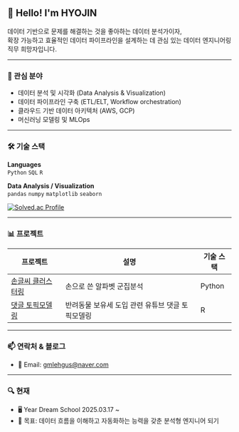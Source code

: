 
## 👋 Hello! I'm HYOJIN
데이터 기반으로 문제를 해결하는 것을 좋아하는 데이터 분석가이자,  
확장 가능하고 효율적인 데이터 파이프라인을 설계하는 데 관심 있는 데이터 엔지니어링 직무 희망자입니다.


---

### 💼 관심 분야
- 데이터 분석 및 시각화 (Data Analysis & Visualization)
- 데이터 파이프라인 구축 (ETL/ELT, Workflow orchestration)
- 클라우드 기반 데이터 아키텍처 (AWS, GCP)
- 머신러닝 모델링 및 MLOps

---

### 🛠️ 기술 스택

**Languages**  
`Python` `SQL` `R`

**Data Analysis / Visualization**  
`pandas` `numpy` `matplotlib` `seaborn`

[![Solved.ac Profile](http://mazassumnida.wtf/api/v2/generate_badge?boj=dooncoder1220)](https://solved.ac/dooncoder1220/)


---

### 📊 프로젝트

| 프로젝트 | 설명 | 기술 스택 |
|----------|------|-----------|
| [손글씨 클러스터링](https://github.com/Doonco/Alphabet-Clustering) | 손으로 쓴 알파벳 군집분석 | Python |
| [댓글 토픽모델링](링크) | 반려동물 보유세 도입 관련 유튜브 댓글 토픽모델링 | R |

---

### 📫 연락처 & 블로그
- 📧 Email: gmlehgus@naver.com  
---

### 🔍 현재
- 🖥️ Year Dream School 2025.03.17 ~ 
- 🚀 목표: 데이터 흐름을 이해하고 자동화하는 능력을 갖춘 분석형 엔지니어 되기





<!--
**Doonco/Doonco** is a ✨ _special_ ✨ repository because its `README.md` (this file) appears on your GitHub profile.

Here are some ideas to get you started:

- 🔭 I’m currently working on ...
- 🌱 I’m currently learning ...
- 👯 I’m looking to collaborate on ...
- 🤔 I’m looking for help with ...
- 💬 Ask me about ...
- 📫 How to reach me: ...
- 😄 Pronouns: ...
- ⚡ Fun fact: ...
-->
